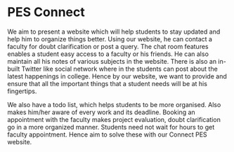 # PES Connect

We aim to present a website which will help students to stay updated and help him to organize things better. Using our website, 
he can contact a faculty for doubt clarification or post a query. The chat room features enables a student easy access to a faculty or 
his friends. He can also maintain all his notes of various subjects in the website. There is also an in-built Twitter like social 
network where in the students can post about the latest happenings in college. Hence by our website, we want to provide and ensure that 
all the important things that a student needs will be at his fingertips. 

We also have a todo list, which helps students to be more organised. Also makes him/her aware of every work and its deadline. Booking 
an appointment with the faculty makes project evaluation, doubt clarification go in a more organized manner. Students need not wait for
hours to get faculty appointment. Hence aim to solve these with our Connect PES website.
